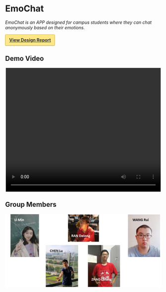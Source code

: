 # EmoChat

*EmoChat is an APP designed for campus students where they can chat anonymously based on their emotions.*  

<a class="button fork" href="./design_report/" style="border: 1px solid #dba500;background: linear_gradient(#ffe788, #ffce38);border-radius: 2px;box-shadow: inset 0px 1px 0px rgba(255,255,255,0.4), 0px 1px 1px rgba(0,0,0,0.1);color: #333;font-weight: bold;display: inline-block;padding: 10px 12px;text-align: center;line-height: 14px;font-size: 14px;background-color: #ffe788;"><strong>View Design Report</strong></a>

## Demo Video
<video width="500" height="400" style="clear:both;display:block;margin:auto" preload="auto" controls>
<source src="./demo_video.mp4" type="video/mp4">
<p>Your browser doesn't support HTML5 video. Here is a <a href="./demo_video.mp4">link to the video</a> instead.</p>
</video>

## Group Members

![Group Members](./group_members.jpg)
